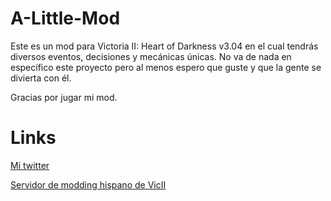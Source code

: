 # A-Little-Mod

Este es un mod para Victoria II: Heart of Darkness v3.04 en el cual tendrás diversos eventos, decisiones y mecánicas únicas. No va de nada en específico este proyecto pero al menos espero que guste y que la gente se divierta con él.

Gracias por jugar mi mod.

# Links

[Mi twitter](https://twitter.com/DGamers64)

[Servidor de modding hispano de VicII](https://discord.gg/gAhqyXk8uq)
